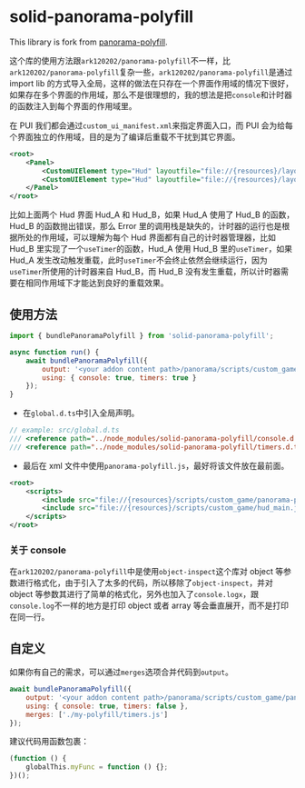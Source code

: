 # solid-panorama-polyfill

This library is fork from [panorama-polyfill](https://github.com/ark120202/panorama-polyfill).

这个库的使用方法跟`ark120202/panorama-polyfill`不一样，比`ark120202/panorama-polyfill`复杂一些，`ark120202/panorama-polyfill`是通过 import lib 的方式导入全局，这样的做法在只存在一个界面作用域的情况下很好，如果存在多个界面的作用域，那么不是很理想的，我的想法是把`console`和计时器的函数注入到每个界面的作用域里。

在 PUI 我们都会通过`custom_ui_manifest.xml`来指定界面入口，而 PUI 会为给每个界面独立的作用域，目的是为了编译后重载不干扰到其它界面。

```xml
<root>
    <Panel>
        <CustomUIElement type="Hud" layoutfile="file://{resources}/layout/custom_game/Hud_A.xml" />
        <CustomUIElement type="Hud" layoutfile="file://{resources}/layout/custom_game/Hud_B.xml" />
    </Panel>
</root>
```

比如上面两个 Hud 界面 Hud_A 和 Hud_B，如果 Hud_A 使用了 Hud_B 的函数，Hud_B 的函数抛出错误，那么 Error 里的调用栈是缺失的，计时器的运行也是根据所处的作用域，可以理解为每个 Hud 界面都有自己的计时器管理器，比如 Hud_B 里实现了一个`useTimer`的函数，Hud_A 使用 Hud_B 里的`useTimer`，如果 Hud_A 发生改动触发重载，此时`useTimer`不会终止依然会继续运行，因为`useTimer`所使用的计时器来自 Hud_B，而 Hud_B 没有发生重载，所以计时器需要在相同作用域下才能达到良好的重载效果。

## 使用方法

```js
import { bundlePanoramaPolyfill } from 'solid-panorama-polyfill';

async function run() {
    await bundlePanoramaPolyfill({
        output: '<your addon content path>/panorama/scripts/custom_game/panorama-polyfill.js',
        using: { console: true, timers: true }
    });
}
```

-   在`global.d.ts`中引入全局声明。

```ts
// example: src/global.d.ts
/// <reference path="../node_modules/solid-panorama-polyfill/console.d.ts" />
/// <reference path="../node_modules/solid-panorama-polyfill/timers.d.ts" />
```

-   最后在 xml 文件中使用`panorama-polyfill.js`，最好将该文件放在最前面。

```xml
<root>
    <scripts>
        <include src="file://{resources}/scripts/custom_game/panorama-polyfill.js" />
        <include src="file://{resources}/scripts/custom_game/hud_main.js" />
    </scripts>
</root>
```

### 关于 console

在`ark120202/panorama-polyfill`中是使用`object-inspect`这个库对 object 等参数进行格式化，由于引入了太多的代码，所以移除了`object-inspect`，并对 object 等参数其进行了简单的格式化，另外也加入了`console.logx`，跟`console.log`不一样的地方是打印 object 或者 array 等会垂直展开，而不是打印在同一行。

## 自定义

如果你有自己的需求，可以通过`merges`选项合并代码到`output`。

```js
await bundlePanoramaPolyfill({
    output: '<your addon content path>/panorama/scripts/custom_game/panorama-polyfill.js',
    using: { console: true, timers: false },
    merges: ['./my-polyfill/timers.js']
});
```

建议代码用函数包裹：

```js
(function () {
    globalThis.myFunc = function () {};
})();
```
